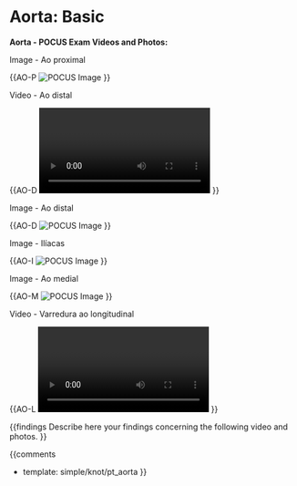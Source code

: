 # Aorta: Basic

**Aorta - POCUS Exam Videos and Photos:**

Image - Ao proximal

{{AO-P
![POCUS Image](template/image-stub.svg)
}}

Video - Ao distal

{{AO-D
<video></video>
}}

Image - Ao distal

{{AO-D
![POCUS Image](template/image-stub.svg)
}}

Image - Ilíacas

{{AO-I
![POCUS Image](template/image-stub.svg)
}}

Image - Ao medial

{{AO-M
![POCUS Image](template/image-stub.svg)
}}

Video - Varredura ao longitudinal

{{AO-L
<video></video>
}}

{{findings
Describe here your findings concerning the following video and photos.
}}

{{comments
* template: simple/knot/pt_aorta
}}
